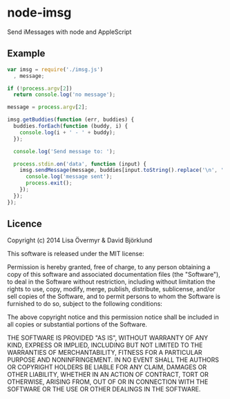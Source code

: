 # node-imsg

Send iMessages with node and AppleScript

## Example

```javascript
var imsg = require('./imsg.js')
  , message;

if (!process.argv[2])
  return console.log('no message');

message = process.argv[2];

imsg.getBuddies(function (err, buddies) {
  buddies.forEach(function (buddy, i) {
    console.log(i + ' - ' + buddy);
  });

  console.log('Send message to: ');

  process.stdin.on('data', function (input) {
    imsg.sendMessage(message, buddies[input.toString().replace('\n', '')], function (err, res) {
      console.log('message sent');
      process.exit();
    });
  });
});
```

## Licence

Copyright (c) 2014 Lisa Övermyr & David Björklund

This software is released under the MIT license:

Permission is hereby granted, free of charge, to any person obtaining a copy
of this software and associated documentation files (the "Software"), to deal
in the Software without restriction, including without limitation the rights
to use, copy, modify, merge, publish, distribute, sublicense, and/or sell
copies of the Software, and to permit persons to whom the Software is
furnished to do so, subject to the following conditions:

The above copyright notice and this permission notice shall be included in
all copies or substantial portions of the Software.

THE SOFTWARE IS PROVIDED "AS IS", WITHOUT WARRANTY OF ANY KIND, EXPRESS OR
IMPLIED, INCLUDING BUT NOT LIMITED TO THE WARRANTIES OF MERCHANTABILITY,
FITNESS FOR A PARTICULAR PURPOSE AND NONINFRINGEMENT. IN NO EVENT SHALL THE
AUTHORS OR COPYRIGHT HOLDERS BE LIABLE FOR ANY CLAIM, DAMAGES OR OTHER
LIABILITY, WHETHER IN AN ACTION OF CONTRACT, TORT OR OTHERWISE, ARISING FROM,
OUT OF OR IN CONNECTION WITH THE SOFTWARE OR THE USE OR OTHER DEALINGS IN
THE SOFTWARE.
